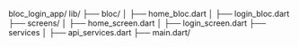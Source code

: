 bloc_login_app/
lib/
 ├── bloc/
 │    ├── home_bloc.dart
 │    ├── login_bloc.dart
 ├── screens/
 │    ├── home_screen.dart
 │    ├── login_screen.dart
 ├── services
 │    ├── api_services.dart
 ├── main.dart/
